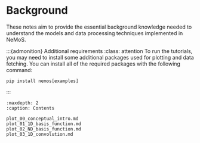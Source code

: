 # Background

These notes aim to provide the essential background knowledge needed to understand the models and data processing techniques implemented in NeMoS.

:::{admonition} Additional requirements
:class: attention
To run the tutorials, you may need to install some additional packages used for plotting and data fetching.
You can install all of the required packages with the following command:
```
pip install nemos[examples]
```

:::

```{toctree}
:maxdepth: 2
:caption: Contents

plot_00_conceptual_intro.md
plot_01_1D_basis_function.md
plot_02_ND_basis_function.md
plot_03_1D_convolution.md
```